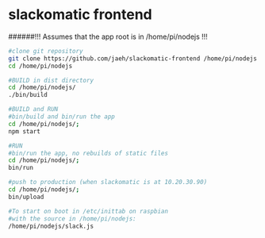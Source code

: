 slackomatic frontend
====

######!!! Assumes that the app root is in /home/pi/nodejs !!!
```bash
#clone git repository
git clone https://github.com/jaeh/slackomatic-frontend /home/pi/nodejs
cd /home/pi/nodejs
```

```bash
#BUILD in dist directory
cd /home/pi/nodejs/
./bin/build
```

```bash
#BUILD and RUN
#bin/build and bin/run the app
cd /home/pi/nodejs/;
npm start 
```

```bash
#RUN
#bin/run the app, no rebuilds of static files
cd /home/pi/nodejs/;
bin/run
```


```bash
#push to production (when slackomatic is at 10.20.30.90)
cd /home/pi/nodejs/;
bin/upload
```

```bash
#To start on boot in /etc/inittab on raspbian 
#with the source in /home/pi/nodejs:
/home/pi/nodejs/slack.js
```
